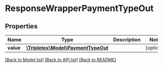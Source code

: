 # ResponseWrapperPaymentTypeOut

## Properties
Name | Type | Description | Notes
------------ | ------------- | ------------- | -------------
**value** | [**\Tripletex\Model\PaymentTypeOut**](PaymentTypeOut.md) |  | [optional] 

[[Back to Model list]](../README.md#documentation-for-models) [[Back to API list]](../README.md#documentation-for-api-endpoints) [[Back to README]](../README.md)


